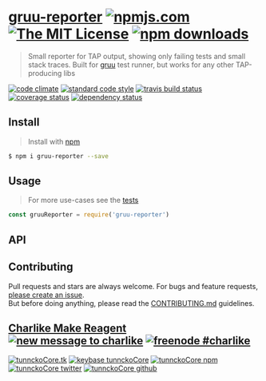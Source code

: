 # [gruu-reporter][author-www-url] [![npmjs.com][npmjs-img]][npmjs-url] [![The MIT License][license-img]][license-url] [![npm downloads][downloads-img]][downloads-url] 

> Small reporter for TAP output, showing only failing tests and small stack traces. Built for [gruu][] test runner, but works for any other TAP-producing libs

[![code climate][codeclimate-img]][codeclimate-url] [![standard code style][standard-img]][standard-url] [![travis build status][travis-img]][travis-url] [![coverage status][coveralls-img]][coveralls-url] [![dependency status][david-img]][david-url]

## Install
> Install with [npm](https://www.npmjs.com/)

```sh
$ npm i gruu-reporter --save
```

## Usage
> For more use-cases see the [tests](./test.js)

```js
const gruuReporter = require('gruu-reporter')
```

## API

## Contributing
Pull requests and stars are always welcome. For bugs and feature requests, [please create an issue](https://github.com/tunnckoCore/gruu-reporter/issues/new).  
But before doing anything, please read the [CONTRIBUTING.md](./CONTRIBUTING.md) guidelines.

## [Charlike Make Reagent](http://j.mp/1stW47C) [![new message to charlike][new-message-img]][new-message-url] [![freenode #charlike][freenode-img]][freenode-url]

[![tunnckoCore.tk][author-www-img]][author-www-url] [![keybase tunnckoCore][keybase-img]][keybase-url] [![tunnckoCore npm][author-npm-img]][author-npm-url] [![tunnckoCore twitter][author-twitter-img]][author-twitter-url] [![tunnckoCore github][author-github-img]][author-github-url]

[npmjs-url]: https://www.npmjs.com/package/gruu-reporter
[npmjs-img]: https://img.shields.io/npm/v/gruu-reporter.svg?label=gruu-reporter

[license-url]: https://github.com/tunnckoCore/gruu-reporter/blob/master/LICENSE
[license-img]: https://img.shields.io/npm/l/gruu-reporter.svg

[downloads-url]: https://www.npmjs.com/package/gruu-reporter
[downloads-img]: https://img.shields.io/npm/dm/gruu-reporter.svg

[codeclimate-url]: https://codeclimate.com/github/tunnckoCore/gruu-reporter
[codeclimate-img]: https://img.shields.io/codeclimate/github/tunnckoCore/gruu-reporter.svg

[travis-url]: https://travis-ci.org/tunnckoCore/gruu-reporter
[travis-img]: https://img.shields.io/travis/tunnckoCore/gruu-reporter/master.svg

[coveralls-url]: https://coveralls.io/r/tunnckoCore/gruu-reporter
[coveralls-img]: https://img.shields.io/coveralls/tunnckoCore/gruu-reporter.svg

[david-url]: https://david-dm.org/tunnckoCore/gruu-reporter
[david-img]: https://img.shields.io/david/tunnckoCore/gruu-reporter.svg

[standard-url]: https://github.com/feross/standard
[standard-img]: https://img.shields.io/badge/code%20style-standard-brightgreen.svg

[author-www-url]: http://www.tunnckocore.tk
[author-www-img]: https://img.shields.io/badge/www-tunnckocore.tk-fe7d37.svg

[keybase-url]: https://keybase.io/tunnckocore
[keybase-img]: https://img.shields.io/badge/keybase-tunnckocore-8a7967.svg

[author-npm-url]: https://www.npmjs.com/~tunnckocore
[author-npm-img]: https://img.shields.io/badge/npm-~tunnckocore-cb3837.svg

[author-twitter-url]: https://twitter.com/tunnckoCore
[author-twitter-img]: https://img.shields.io/badge/twitter-@tunnckoCore-55acee.svg

[author-github-url]: https://github.com/tunnckoCore
[author-github-img]: https://img.shields.io/badge/github-@tunnckoCore-4183c4.svg

[freenode-url]: http://webchat.freenode.net/?channels=charlike
[freenode-img]: https://img.shields.io/badge/freenode-%23charlike-5654a4.svg

[new-message-url]: https://github.com/tunnckoCore/ama
[new-message-img]: https://img.shields.io/badge/ask%20me-anything-green.svg

[gruu]: https://github.com/tunnckoCore/gruu
